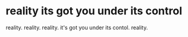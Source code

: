 # reality its got you under its control

reality. reality. reality.
it's got you under its contol.
reality.

